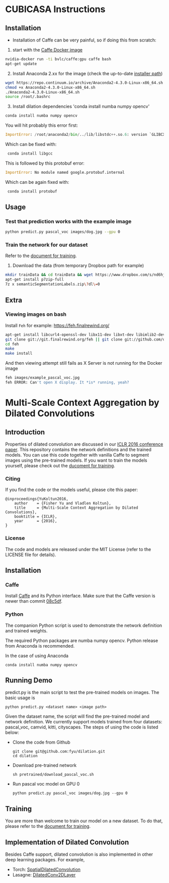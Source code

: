 # CUBICASA Instructions

## Installation

* Installation of Caffe can be very painful, so if doing this from scratch:

1) start with the [Caffe Docker image](https://github.com/BVLC/caffe/tree/master/docker)

```bash
nvidia-docker run -ti bvlc/caffe:gpu caffe bash
apt-get update
```

2) Install Anaconda 2.xx for the image (check the up-to-date [installer path](https://www.continuum.io/downloads))

```bash
wget https://repo.continuum.io/archive/Anaconda2-4.3.0-Linux-x86_64.sh
chmod +x Anaconda2-4.3.0-Linux-x86_64.sh 
./Anaconda2-4.3.0-Linux-x86_64.sh 
source /root/.bashrc
```

3) Install dilation dependencies 'conda install numba numpy opencv' 

```bash
conda install numba numpy opencv
```

You will hit probably this error first:

```python
ImportError: /root/anaconda2/bin/../lib/libstdc++.so.6: version `GLIBCXX_3.4.21' not found (required by /opt/caffe/python/caffe/_caffe.so)
```

Which can be fixed with:

```bash
 conda install libgcc
```

This is followed by this protobuf error:

```python
ImportError: No module named google.protobuf.internal
```

Which can be again fixed with:

```bash
 conda install protobuf
```

## Usage

### Test that prediction works with the example image

```bash
python predict.py pascal_voc images/dog.jpg --gpu 0
```

### Train the network for our dataset

Refer to the [document for training](docs/training.md).

1) Download the data (from temporary Dropbox path for example)

```bash
mkdir trainData && cd trainData && wget https://www.dropbox.com/s/nd6hjc61h5jujsw/semanticSegmentationLabels.zip?dl=0
apt-get install p7zip-full
7z x semanticSegmentationLabels.zip\?dl\=0 
```


## Extra

### Viewing images on bash

Install `Feh` for example: https://feh.finalrewind.org/

```bash
apt-get install libcurl4-openssl-dev libx11-dev libxt-dev libimlib2-dev libxinerama-dev libjpeg-progs
git clone git://git.finalrewind.org/feh || git clone git://github.com/derf/feh.git
cd feh
make
make install
```

And then viewing attempt still fails as X Server is not running for the Docker image

```bash
feh images/example_pascal_voc.jpg 
feh ERROR: Can't open X display. It *is* running, yeah?
```

# Multi-Scale Context Aggregation by Dilated Convolutions

## Introduction

Properties of dilated convolution are discussed in our [ICLR 2016 conference paper](http://arxiv.org/abs/1511.07122). This repository contains the network definitions and the trained models. You can use this code together with vanilla Caffe to segment images using the pre-trained models. If you want to train the models yourself, please check out the [ducoment for training](https://github.com/fyu/dilation/blob/master/docs/training.md).

### Citing

If you find the code or the models useful, please cite this paper:
```
@inproceedings{YuKoltun2016,
	author    = {Fisher Yu and Vladlen Koltun},
	title     = {Multi-Scale Context Aggregation by Dilated Convolutions},
	booktitle = {ICLR},
	year      = {2016},
}
```
### License

The code and models are released under the MIT License (refer to the LICENSE file for details).


## Installation
### Caffe

Install [Caffe](https://github.com/BVLC/caffe) and its Python interface. Make sure that the Caffe version is newer than commit [08c5df](https://github.com/BVLC/caffe/commit/08c5dfd53e6fd98148d6ce21e590407e38055984).

### Python

The companion Python script is used to demonstrate the network definition and trained weights.

The required Python packages are numba numpy opencv. Python release from Anaconda is recommended.

In the case of using Anaconda
```
conda install numba numpy opencv
```

## Running Demo

predict.py is the main script to test the pre-trained models on images. The basic usage is

    python predict.py <dataset name> <image path>

Given the dataset name, the script will find the pre-trained model and network definition. We currently support models trained from four datasets: pascal_voc, camvid, kitti, cityscapes. The steps of using the code is listed below:

* Clone the code from Github

    ```
    git clone git@github.com:fyu/dilation.git
    cd dilation
    ```
* Download pre-trained network

    ```
    sh pretrained/download_pascal_voc.sh
    ```
* Run pascal voc model on GPU 0

    ```
    python predict.py pascal_voc images/dog.jpg --gpu 0
    ```
    
## Training

You are more than welcome to train our model on a new dataset. To do that, please refer to the [document for training](docs/training.md).

## Implementation of Dilated Convolution

Besides Caffe support, dilated convolution is also implemented in other deep learning packages. For example,
* Torch: [SpatialDilatedConvolution](https://github.com/torch/nn/blob/master/doc/convolution.md#nn.SpatialDilatedConvolution)
* Lasagne: [DilatedConv2DLayer](http://lasagne.readthedocs.io/en/latest/modules/layers/conv.html?highlight=dilated#lasagne.layers.DilatedConv2DLayer)
